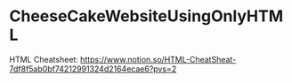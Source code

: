 # CheeseCakeWebsiteUsingOnlyHTML

HTML Cheatsheet: https://www.notion.so/HTML-CheatSheat-7df8f5ab0bf74212991324d2164ecae6?pvs=2
